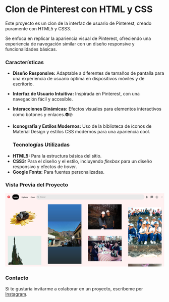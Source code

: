 # Clon de Pinterest con HTML y CSS
Este proyecto es un clon de la interfaz de usuario de Pinterest, creado puramente con HTML5 y CSS3. 

Se enfoca en replicar la apariencia visual de Pinterest, ofreciendo una experiencia de navegación similar con un diseño responsive y funcionalidades básicas.

### Características

* **Diseño Responsive:** Adaptable a diferentes de tamaños de pantalla para una experiencia de usuario óptima en dispositivos móviles y de escritorio.

* **Interfaz de Usuario Intuitiva:** Inspirada en Pinterest, con una navegación fácil y accesible.
  
* **Interacciones Dinámicas:** Efectos visuales para elementos interactivos como botones y enlaces.👽🤓
  
* **Iconografía y Estilos Modernos:** Uso de la biblioteca de íconos de Material Design y estilos CSS modernos para una apariencia cool.

  ### Tecnologías Utilizadas
+ **HTML5:** Para la estructura básica del sitio.
+ **CSS3:** Para el diseño y el estilo, incluyendo _flexbox_ para un diseño responsivo y efectos de _hover_.
+ **Google Fonts:** Para fuentes personalizadas.

### Vista Previa del Proyecto
![Demo](imagenes/pinteres.png)

### Contacto
Si te gustaría invitarme a colaborar en un proyecto, escríbeme por [Instagram](https://www.instagram.com/liz.oh/).
